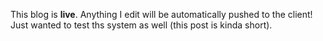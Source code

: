 This blog is **live**. Anything I edit will be automatically pushed to the client! Just wanted to test ths system as well (this post is kinda short).